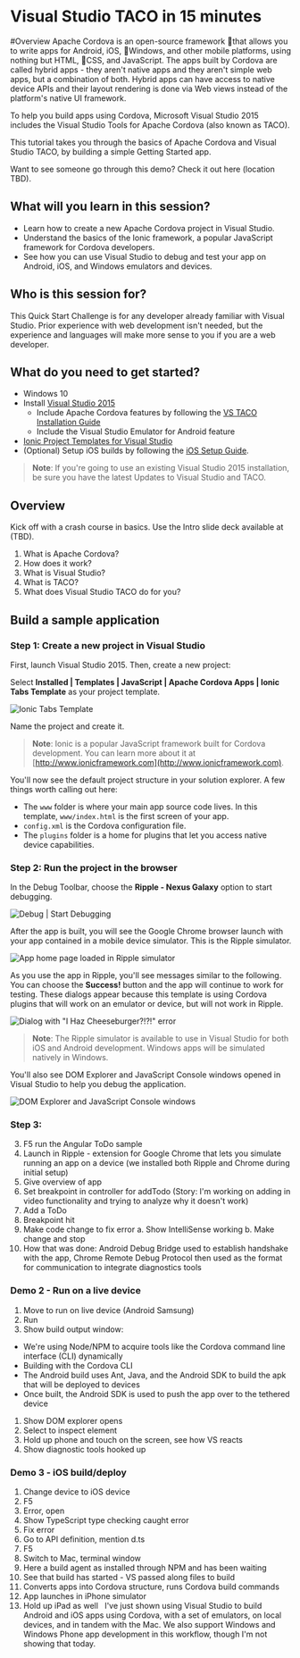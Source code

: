 # Visual Studio TACO in 15 minutes
#Overview
Apache Cordova is an open-source framework that allows you to write apps for Android, iOS, Windows, and other mobile platforms, using nothing but HTML, CSS, and JavaScript. The apps built by Cordova are called hybrid apps - they aren't native apps and they aren't simple web apps, but a combination of both. Hybrid apps can have access to native device APIs and their layout rendering is done via Web views instead of the platform's native UI framework. 

To help you build apps using Cordova, Microsoft Visual Studio 2015 includes the Visual Studio Tools for Apache Cordova (also known as TACO). 

This tutorial takes you through the basics of Apache Cordova and Visual Studio TACO, by building a simple Getting Started app.

Want to see someone go through this demo? Check it out here (location TBD). 

## What will you learn in this session?
* Learn how to create a new Apache Cordova project in Visual Studio.
* Understand the basics of the Ionic framework, a popular JavaScript framework for Cordova developers.
* See how you can use Visual Studio to debug and test your app on Android, iOS, and Windows emulators and devices.

## Who is this session for?
This Quick Start Challenge is for any developer already familiar with Visual Studio. Prior experience with web development isn't needed, but the experience and languages will make more sense to you if you are a web developer. 

## What do you need to get started?
* Windows 10
* Install [Visual Studio 2015](http://www.visualstudio.com)
    * Include Apache Cordova features by following the [VS TACO Installation Guide](http://taco.visualstudio.com/en-us/docs/install-vs-tools-apache-cordova/)
    * Include the Visual Studio Emulator for Android feature
* [Ionic Project Templates for Visual Studio](https://visualstudiogallery.msdn.microsoft.com/4e44ba8b-a4c8-4106-b70e-00d63241a54a)
* (Optional) Setup iOS builds by following the [iOS Setup Guide](http://taco.visualstudio.com/en-us/docs/ios-guide/).

> **Note**: If you're going to use an existing Visual Studio 2015 installation, be sure you have the latest Updates to Visual Studio and TACO.

## Overview
Kick off with a crash course in basics. Use the Intro slide deck available at (TBD).
1. What is Apache Cordova?
1. How does it work?
1. What is Visual Studio?
1. What is TACO?
1. What does Visual Studio TACO do for you?

## Build a sample application
### Step 1: Create a new project in Visual Studio
First, launch Visual Studio 2015. Then, create a new project:

Select **Installed | Templates | JavaScript | Apache Cordova Apps | Ionic Tabs Template** as your project template.

![Ionic Tabs Template](/path/to/image)

Name the project and create it.

> **Note**: Ionic is a popular JavaScript framework built for Cordova development. You can learn more about it at [http://www.ionicframework.com](http://www.ionicframework.com).

You'll now see the default project structure in your solution explorer. A few things worth calling out here:
* The `www` folder is where your main app source code lives. In this template, `www/index.html` is the first screen of your app.
* `config.xml` is the Cordova configuration file.
* The `plugins` folder is a home for plugins that let you access native device capabilities.

### Step 2: Run the project in the browser
In the Debug Toolbar, choose the **Ripple - Nexus Galaxy** option to start debugging.

![Debug | Start Debugging](/path/to/image)

After the app is built, you will see the Google Chrome browser launch with your app contained in a mobile device simulator. This is the Ripple simulator. 

![App home page loaded in Ripple simulator](/path/to/image)

As you use the app in Ripple, you'll see messages similar to the following. You can choose the **Success!** button and the app will continue to work for testing. These dialogs appear because this template is using Cordova plugins that will work on an emulator or device, but will not work in Ripple.

![Dialog with "I Haz Cheeseburger?!?!" error](/path/to/image)

> **Note**: The Ripple simulator is available to use in Visual Studio for both iOS and Android development. Windows apps will be simulated natively in Windows.

You'll also see DOM Explorer and JavaScript Console windows opened in Visual Studio to help you debug the application.

![DOM Explorer and JavaScript Console windows](/path/to/image)



### Step 3: 

3. F5 run the Angular ToDo sample
4. Launch in Ripple - extension for Google Chrome that lets you simulate running an app on a device (we installed both Ripple and Chrome during initial setup)
5. Give overview of app
6. Set breakpoint in controller for addTodo (Story: I'm working on adding in video functionality and trying to analyze why it doesn't work)
7. Add a ToDo
8. Breakpoint hit
9. Make code change to fix error
    a. Show IntelliSense working
    b. Make change and stop
10. How that was done: Android Debug Bridge used to establish handshake with the app, Chrome Remote Debug Protocol then used as the format for communication to integrate diagnostics tools
	 
### Demo 2 - Run on a live device
1. Move to run on live device (Android Samsung)
1. Run
1. Show build output window:
  * We're using Node/NPM to acquire tools like the Cordova command line interface (CLI) dynamically
  * Building with the Cordova CLI
  * The Android build uses Ant, Java, and the Android SDK to build the apk that will be deployed to devices
  * Once built, the Android SDK is used to push the app over to the tethered device
1. Show DOM explorer opens
1. Select to inspect element
1. Hold up phone and touch on the screen, see how VS reacts
1. Show diagnostic tools hooked up
 
### Demo 3 - iOS build/deploy
1. Change device to iOS device
1. F5
1. Error, open
1. Show TypeScript type checking caught error
1. Fix error
1. Go to API definition, mention d.ts
1. F5
1. Switch to Mac, terminal window
1. Here a build agent as installed through NPM and has been waiting
1. See that build has started - VS passed along files to build
1. Converts apps into Cordova structure, runs Cordova build commands
1. App launches in iPhone simulator
1. Hold up iPad as well
 
I've just shown using Visual Studio to build Android and iOS apps using Cordova, with a set of emulators, on local devices, and in tandem with the Mac. We also support Windows and Windows Phone app development in this workflow, though I'm not showing that today.
